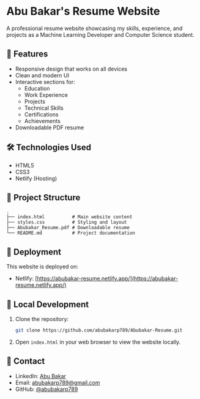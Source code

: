 # Abu Bakar's Resume Website

A professional resume website showcasing my skills, experience, and projects as a Machine Learning Developer and Computer Science student.

## 🚀 Features

- Responsive design that works on all devices
- Clean and modern UI
- Interactive sections for:
  - Education
  - Work Experience
  - Projects
  - Technical Skills
  - Certifications
  - Achievements
- Downloadable PDF resume

## 🛠️ Technologies Used

- HTML5
- CSS3
- Netlify (Hosting)

## 📁 Project Structure

```
.
├── index.html          # Main website content
├── styles.css          # Styling and layout
├── Abubakar_Resume.pdf # Downloadable resume
└── README.md           # Project documentation
```

## 🚀 Deployment

This website is deployed on:
- Netlify: [https://abubakar-resume.netlify.app/](https://abubakar-resume.netlify.app/)

## 🔧 Local Development

1. Clone the repository:
   ```bash
   git clone https://github.com/abubakarp789/Abubakar-Resume.git
   ```

2. Open `index.html` in your web browser to view the website locally.

## 🤝 Contact

- LinkedIn: [Abu Bakar](https://www.linkedin.com/in/abubakar56/)
- Email: abubakarp789@gmail.com
- GitHub: [@abubakarp789](https://github.com/abubakarp789)
